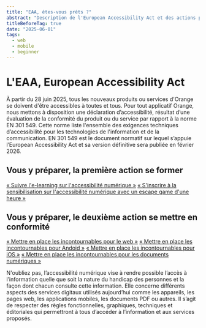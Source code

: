 ```yaml
---
title: "EAA, êtes-vous prêts ?"
abstract: "Description de l'European Accessibility Act et des actions possibles"
titleBeforeTag: true
date: "2025-06-01"
tags:
  - web
  - mobile
  - beginner
---
```

# L'EAA, European Accessibility Act
À partir du 28 juin 2025, tous les nouveaux produits ou services d'Orange se doivent d'être accessibles à toutes et tous.
Pour tout applicatif Orange, nous mettons à disposition une déclaration d’accessibilité, résultat d’une évaluation de la conformité du produit ou du service par rapport à la norme EN 301 549. Cette norme liste l'ensemble des exigences techniques d’accessibilité pour les technologies de l'information et de la communication. EN 301 549 est le document normatif sur lequel s’appuie l’<span lang="en">European Accessibility Act</span> et sa version définitive sera publiée en février 2026.

## Vous y préparer, la première action se former
[«&nbsp;Suivre l'e-learning sur l'accessibilité numérique&nbsp;»](https://orange.csod.com/ui/lms-learning-details/app/course/6a573c9c-9a0a-4285-97d1-841325a42bf4)
[«&nbsp;S'inscrire à la sensibilisation sur l'accessibilité numérique avec un escape game d'une heure&nbsp;»](https://orange.csod.com/ui/lms-learning-details/app/event/92f6ad77-277a-41d6-a614-29a976cfbf64)

## Vous y préparer, le deuxième action se mettre en conformité
[«&nbsp;Mettre en place les incontournables pour le web&nbsp;»](https://a11y-guidelines.orange.com/fr/web/checklist-initiale/)
[«&nbsp;Mettre en place les incontournables pour Andoid&nbsp;»](https://a11y-guidelines.orange.com/fr/mobile/android/checklist/)
[«&nbsp;Mettre en place les incontournables pour iOS&nbsp;»](https://a11y-guidelines.orange.com/fr/mobile/ios/checklist/)
[«&nbsp;Mettre en place les incontournables pour les documents numériques&nbsp;»](https://a11y-guidelines.orange.com/fr/contenu-et-communication/incontournables/)

N'oubliez pas, l’accessibilité numérique vise à rendre possible l’accès à l’information quelle que soit la nature du handicap des personnes et la façon dont chacun consulte cette information. Elle concerne différents aspects des services digitaux utilisés aujourd’hui comme les appareils, les pages web, les applications mobiles, les documents PDF ou autres. 
Il s’agit de respecter des règles fonctionnelles, graphiques, techniques et éditoriales qui permettront à tous d’accéder à l’information et aux services proposés.
